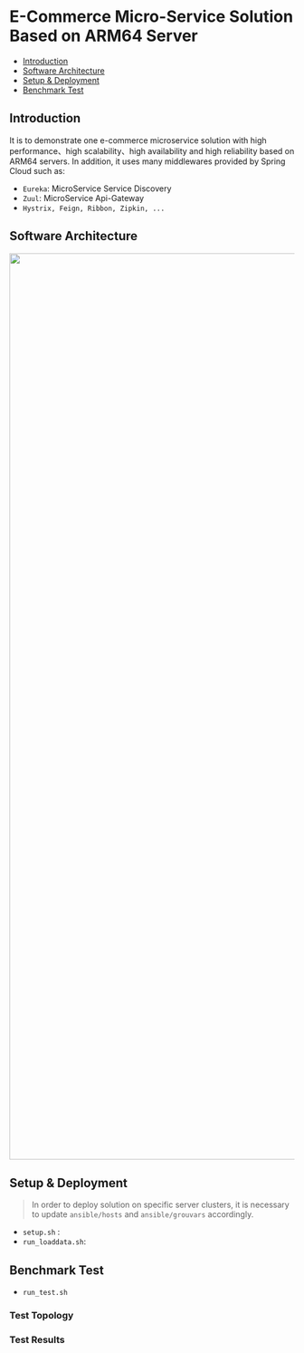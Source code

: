 # E-Commerce Micro-Service Solution Based on ARM64 Server
* [Introduction](#1)
* [Software Architecture](#2)
* [Setup & Deployment](#3)
* [Benchmark Test](#4)

## <a name="1">Introduction</a>

It is to demonstrate one e-commerce microservice solution with high performance、high scalability、high availability and high reliability based on ARM64 servers. 
In addition, it uses many middlewares provided by Spring Cloud such as:  
  * `Eureka`: MicroService Service Discovery  
  * `Zuul`: MicroService Api-Gateway  
  * `Hystrix, Feign, Ribbon, Zipkin, ...`

## <a name="2">Software Architecture</a>
<center><a href="docs/estuary_e_commerce_micro_service_software_architecture.png"><img src="https://github.com/open-estuary/packages/blob/master/solutions/e-commerce-springcloud-microservices/docs/estuary_e_commerce_micro_service_software_architecture.png" border=0 width=1600></a></center>

## <a name="3">Setup & Deployment</a>
> In order to deploy solution on specific server clusters, it is necessary to update `ansible/hosts` and `ansible/grouvars` accordingly. 

 * `setup.sh` :
 * `run_loaddata.sh`:
## <a name="4">Benchmark Test</a>
 * `run_test.sh`
### Test Topology

### Test Results
                                           


